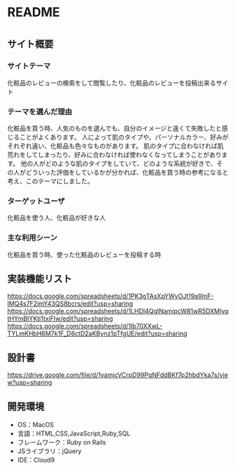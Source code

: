 # README
# <COSMEnavi>

## サイト概要
### サイトテーマ
化粧品のレビューの検索をして閲覧したり、化粧品のレビューを投稿出来るサイト

### テーマを選んだ理由
化粧品を買う時、人気のものを選んでも、自分のイメージと違くて失敗したと感じることがよくあります。 
人によって肌のタイプや、パーソナルカラー、好みがそれぞれ違い、化粧品も色々なものがあります。
肌のタイプに合わなければ肌荒れをしてしまったり、好みに合わなければ使わなくなってしまうことがあります。
他の人がどのような肌のタイプをしていて、どのような系統が好きで、その人がどういった評価をしているかが分かれば、化粧品を買う時の参考になると考え、このテーマにしました。


### ターゲットユーザ
化粧品を使う人、化粧品が好きな人

### 主な利用シーン
化粧品を買う時、使った化粧品のレビューを投稿する時

## 実装機能リスト
https://docs.google.com/spreadsheets/d/1PK3gTAsXpYWyOJt19a9InF-lMQ4s7F2imY43QS8bcrs/edit?usp=sharing
https://docs.google.com/spreadsheets/d/1LHDI4QglNamipcW81wR5DXMIyqtHYmBIYKti1txiFlw/edit?usp=sharing
https://docs.google.com/spreadsheets/d/1Ib70XXwL-TYLmKHbH6M7k1F_D6ctD2aKBynz1pTfgUE/edit?usp=sharing

## 設計書
https://drive.google.com/file/d/1yamjcVCrpD99PgNFddBKf7p2hbdYka7s/view?usp=sharing

## 開発環境
- OS：MacOS
- 言語：HTML,CSS,JavaScript,Ruby,SQL
- フレームワーク：Ruby on Rails
- JSライブラリ：jQuery
- IDE：Cloud9